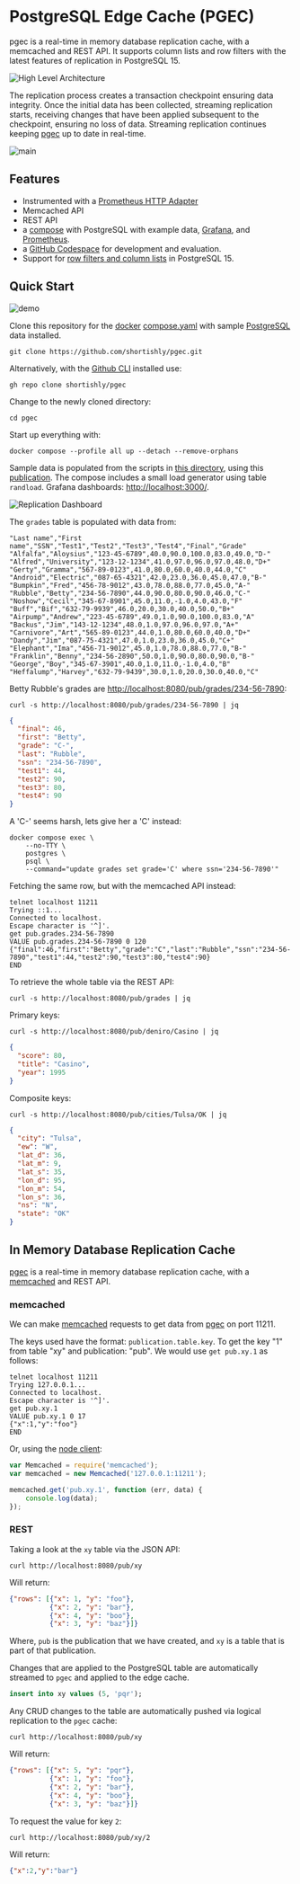 # PostgreSQL Edge Cache (PGEC)

pgec is a real-time in memory database replication cache, with a
memcached and REST API. It supports column lists and row filters with
the latest features of replication in PostgreSQL 15.

![High Level Architecture](hla.png)

The replication process creates a transaction checkpoint ensuring data
integrity. Once the initial data has been collected, streaming
replication starts, receiving changes that have been applied
subsequent to the checkpoint, ensuring no loss of data. Streaming
replication continues keeping [pgec][shortishly-pgec] up to date in
real-time.

![main](https://github.com/shortishly/pgmp/actions/workflows/main.yml/badge.svg)

## Features

- Instrumented with a [Prometheus HTTP Adapter](docs/monitoring.md)
- Memcached API
- REST API
- a [compose](docs/compose.md) with PostgreSQL with example data,
  [Grafana][grafana], and [Prometheus][prometheus-io].
- a [GitHub Codespace](docs/codespaces.md) for development and
  evaluation.
- Support for [row filters and column lists][shortishly-pgec] in
  PostgreSQL 15.

## Quick Start

![demo](pgec-demo-compose.gif)

Clone this repository for the [docker][docker-com-get-docker]
[compose.yaml](compose.yaml) with sample [PostgreSQL][postgresql-org]
data installed.

```shell
git clone https://github.com/shortishly/pgec.git
```

Alternatively, with the [Github CLI][cli-github-com] installed use:

```shell
gh repo clone shortishly/pgec
```

Change to the newly cloned directory:

```shell
cd pgec
```

Start up everything with:

```shell
docker compose --profile all up --detach --remove-orphans
```

Sample data is populated from the scripts in [this
directory](example/initdb.d), using this
[publication](example/initdb.d/020-create-publication.sql). The
compose includes a small load generator using table
`randload`. Grafana dashboards: <http://localhost:3000/>.

![Replication Dashboard](pgec-demo-grafana.gif)

The `grades` table is populated with data from:

```csv
"Last name","First name","SSN","Test1","Test2","Test3","Test4","Final","Grade"
"Alfalfa","Aloysius","123-45-6789",40.0,90.0,100.0,83.0,49.0,"D-"
"Alfred","University","123-12-1234",41.0,97.0,96.0,97.0,48.0,"D+"
"Gerty","Gramma","567-89-0123",41.0,80.0,60.0,40.0,44.0,"C"
"Android","Electric","087-65-4321",42.0,23.0,36.0,45.0,47.0,"B-"
"Bumpkin","Fred","456-78-9012",43.0,78.0,88.0,77.0,45.0,"A-"
"Rubble","Betty","234-56-7890",44.0,90.0,80.0,90.0,46.0,"C-"
"Noshow","Cecil","345-67-8901",45.0,11.0,-1.0,4.0,43.0,"F"
"Buff","Bif","632-79-9939",46.0,20.0,30.0,40.0,50.0,"B+"
"Airpump","Andrew","223-45-6789",49.0,1.0,90.0,100.0,83.0,"A"
"Backus","Jim","143-12-1234",48.0,1.0,97.0,96.0,97.0,"A+"
"Carnivore","Art","565-89-0123",44.0,1.0,80.0,60.0,40.0,"D+"
"Dandy","Jim","087-75-4321",47.0,1.0,23.0,36.0,45.0,"C+"
"Elephant","Ima","456-71-9012",45.0,1.0,78.0,88.0,77.0,"B-"
"Franklin","Benny","234-56-2890",50.0,1.0,90.0,80.0,90.0,"B-"
"George","Boy","345-67-3901",40.0,1.0,11.0,-1.0,4.0,"B"
"Heffalump","Harvey","632-79-9439",30.0,1.0,20.0,30.0,40.0,"C"
```

Betty Rubble's grades are <http://localhost:8080/pub/grades/234-56-7890>:

```shell
curl -s http://localhost:8080/pub/grades/234-56-7890 | jq
```

```json
{
  "final": 46,
  "first": "Betty",
  "grade": "C-",
  "last": "Rubble",
  "ssn": "234-56-7890",
  "test1": 44,
  "test2": 90,
  "test3": 80,
  "test4": 90
}
```

A 'C-' seems harsh, lets give her a 'C' instead:

```shell
docker compose exec \
    --no-TTY \
    postgres \
    psql \
    --command="update grades set grade='C' where ssn='234-56-7890'"
```

Fetching the same row, but with the memcached API instead:

```shell
telnet localhost 11211
Trying ::1...
Connected to localhost.
Escape character is '^]'.
get pub.grades.234-56-7890
VALUE pub.grades.234-56-7890 0 120
{"final":46,"first":"Betty","grade":"C","last":"Rubble","ssn":"234-56-7890","test1":44,"test2":90,"test3":80,"test4":90}
END
```

To retrieve the whole table via the REST API:

```shell
curl -s http://localhost:8080/pub/grades | jq
```

Primary keys:

```shell
curl -s http://localhost:8080/pub/deniro/Casino | jq
```

```json
{
  "score": 80,
  "title": "Casino",
  "year": 1995
}
```

Composite keys:

```shell
curl -s http://localhost:8080/pub/cities/Tulsa/OK | jq
```

```json
{
  "city": "Tulsa",
  "ew": "W",
  "lat_d": 36,
  "lat_m": 9,
  "lat_s": 35,
  "lon_d": 95,
  "lon_m": 54,
  "lon_s": 36,
  "ns": "N",
  "state": "OK"
}
```

## In Memory Database Replication Cache

[pgec][shortishly-pgec] is a real-time in memory database replication
cache, with a [memcached][memcached-org] and REST API.

### memcached

We can make [memcached][memcached-org] requests to get data from
[pgec][shortishly-pgec] on port 11211.

The keys used have the format: `publication.table.key`. To get the key
"1" from table "xy" and publication: "pub". We would use `get pub.xy.1`
as follows:

```shell
telnet localhost 11211
Trying 127.0.0.1...
Connected to localhost.
Escape character is '^]'.
get pub.xy.1
VALUE pub.xy.1 0 17
{"x":1,"y":"foo"}
END
```

Or, using the [node client][memcached-npmjs-client]:

```javascript
var Memcached = require('memcached');
var memcached = new Memcached('127.0.0.1:11211');

memcached.get('pub.xy.1', function (err, data) {
    console.log(data);
});
```

### REST

Taking a look at the `xy` table via the JSON API:

```shell
curl http://localhost:8080/pub/xy
```

Will return:

```json
{"rows": [{"x": 1, "y": "foo"},
          {"x": 2, "y": "bar"},
          {"x": 4, "y": "boo"},
          {"x": 3, "y": "baz"}]}
```

Where, `pub` is the publication that we have created, and `xy` is a
table that is part of that publication.

Changes that are applied to the PostgreSQL table are automatically
streamed to `pgec` and applied to the edge cache.

```sql
insert into xy values (5, 'pqr');
```

Any CRUD changes to the table are automatically pushed via logical
replication to the `pgec` cache:

```shell
curl http://localhost:8080/pub/xy
```

Will return:

```json
{"rows": [{"x": 5, "y": "pqr"},
          {"x": 1, "y": "foo"},
          {"x": 2, "y": "bar"},
          {"x": 4, "y": "boo"},
          {"x": 3, "y": "baz"}]}
```

To request the value for key `2`:

```shell
curl http://localhost:8080/pub/xy/2
```

Will return:

```json
{"x":2,"y":"bar"}
```

[cli-github-com]: https://cli.github.com
[docker-com-get-docker]: https://docs.docker.com/get-docker/
[grafana]: https://grafana.com/
[memcached-npmjs-client]: https://www.npmjs.com/package/memcached
[memcached-org]: https://memcached.org/
[postgresql-org]: https://www.postgresql.org/
[prometheus-io]: https://prometheus.io
[shortishly-pgec]: https://shortishly.com/blog/postgresql-edge-cache/
